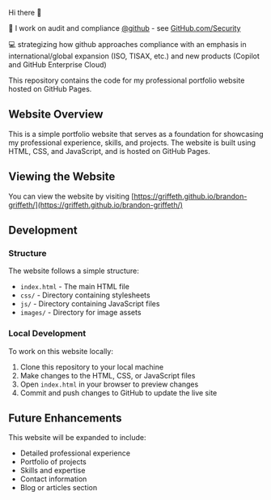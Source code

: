 Hi there 👋

🏁 I work on audit and compliance [@github](https://github.com/github) - see [GitHub.com/Security](https://github.com/security)

💻 strategizing how github approaches compliance with an emphasis in international/global expansion (ISO, TISAX, etc.) and new products (Copilot and GitHub Enterprise Cloud)

This repository contains the code for my professional portfolio website hosted on GitHub Pages.

## Website Overview

This is a simple portfolio website that serves as a foundation for showcasing my professional experience, skills, and projects. The website is built using HTML, CSS, and JavaScript, and is hosted on GitHub Pages.

## Viewing the Website

You can view the website by visiting [https://griffeth.github.io/brandon-griffeth/](https://griffeth.github.io/brandon-griffeth/)

## Development

### Structure

The website follows a simple structure:
- `index.html` - The main HTML file
- `css/` - Directory containing stylesheets
- `js/` - Directory containing JavaScript files
- `images/` - Directory for image assets

### Local Development

To work on this website locally:
1. Clone this repository to your local machine
2. Make changes to the HTML, CSS, or JavaScript files
3. Open `index.html` in your browser to preview changes
4. Commit and push changes to GitHub to update the live site

## Future Enhancements

This website will be expanded to include:
- Detailed professional experience
- Portfolio of projects
- Skills and expertise
- Contact information
- Blog or articles section
